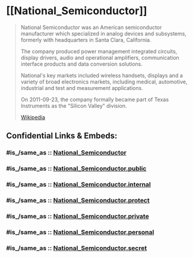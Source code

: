 
# [[National_Semiconductor]] 

> National Semiconductor was an American semiconductor manufacturer 
> which specialized in analog devices and subsystems, 
> formerly with headquarters in Santa Clara, California. 
> 
> The company produced power management integrated circuits, display drivers, 
> audio and operational amplifiers, communication interface products 
> and data conversion solutions. 
> 
> National's key markets included wireless handsets, displays 
> and a variety of broad electronics markets, 
> including medical, automotive, industrial and test and measurement applications.
>
> On 2011-09-23, the company formally became part of Texas Instruments 
> as the "Silicon Valley" division.
>
> [Wikipedia](https://en.wikipedia.org/wiki/National%20Semiconductor)


## Confidential Links & Embeds: 

### #is_/same_as :: [National_Semiconductor](National_Semiconductor.md) 

### #is_/same_as :: [National_Semiconductor.public](/_public/Society/Economics/Business/Business-Entity/IT~Company/Semiconductor-Industry/National_Semiconductor.public.md) 

### #is_/same_as :: [National_Semiconductor.internal](/_internal/Society/Economics/Business/Business-Entity/IT~Company/Semiconductor-Industry/National_Semiconductor.internal.md) 

### #is_/same_as :: [National_Semiconductor.protect](/_protect/Society/Economics/Business/Business-Entity/IT~Company/Semiconductor-Industry/National_Semiconductor.protect.md) 

### #is_/same_as :: [National_Semiconductor.private](/_private/Society/Economics/Business/Business-Entity/IT~Company/Semiconductor-Industry/National_Semiconductor.private.md) 

### #is_/same_as :: [National_Semiconductor.personal](/_personal/Society/Economics/Business/Business-Entity/IT~Company/Semiconductor-Industry/National_Semiconductor.personal.md) 

### #is_/same_as :: [National_Semiconductor.secret](/_secret/Society/Economics/Business/Business-Entity/IT~Company/Semiconductor-Industry/National_Semiconductor.secret.md)

